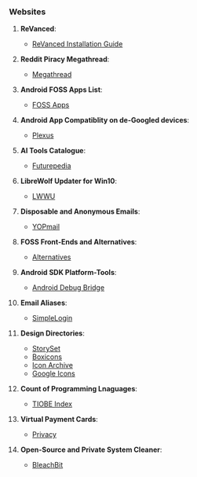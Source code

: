 ### Websites 

1. **ReVanced**: 
	- [ReVanced Installation Guide](https://www.reddit.com/r/revancedapp/comments/xlcny9/revanced_manager_guide_for_dummies/?context=3) 

2. **Reddit Piracy Megathread**: 
	- [Megathread](https://www.reddit.com/r/Piracy/wiki/megathread/)

3. **Android FOSS Apps List**: 
	- [FOSS Apps](https://brainfucksec.github.io/android-foss-apps-list)
	
4. **Android App Compatiblity on de-Googled devices**: 
	- [Plexus](https://plexus.techlore.tech/)

5. **AI Tools Catalogue**: 
	- [Futurepedia](https://www.futurepedia.io/)

6. **LibreWolf Updater for Win10**: 
	- [LWWU](https://codeberg.org/ltGuillaume/LibreWolf-WinUpdater)

7. **Disposable and Anonymous Emails**: 
	- [YOPmail](https://yopmail.com/)

8. **FOSS Front-Ends and Alternatives**: 
	- [Alternatives](https://www.funkyspacemonkey.com/foss-front-ends-and-alternatives-for-twitter-instagram-reddit-youtube-and-more#twitter)

9. **Android SDK Platform-Tools**: 
 	- [Android Debug Bridge](https://developer.android.com/tools/releases/platform-tools)

10. **Email Aliases**: 
 	- [SimpleLogin](https://simplelogin.io/)

11. **Design Directories**: 
 	- [StorySet](https://storyset.com/)
	- [Boxicons](https://boxicons.com/)
	- [Icon Archive](https://iconarchive.com/)
 	- [Google Icons](https://fonts.google.com/icons) 

12. **Count of Programming Lnaguages**: 
 	- [TIOBE Index](http://www.tiobe.com/tiobe-index/)

13. **Virtual Payment Cards**: 
 	- [Privacy](https://privacy.com/)

14. **Open-Source and Private System Cleaner**: 
 	- [BleachBit](https://www.bleachbit.org/)


